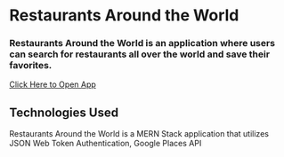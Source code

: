 # Restaurants Around the World

### Restaurants Around the World is an application where users can search for restaurants all over the world and save their favorites. 

[Click Here to Open App](https://restaurants-atw.herokuapp.com)

## Technologies Used

Restaurants Around the World is a MERN Stack application that utilizes JSON Web Token Authentication, Google Places API
